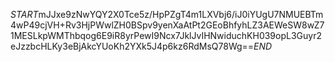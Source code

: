 $START$mJJxe9zNwYQY2X0Tce5z/HpPZgT4m1LXVbj6/iJ0iYUgU7NMUEBTm4wP49cjVH+Rv3HjPWwlZH0BSpv9yenXaAtPt2GEoBhfyhLZ3AEWeSW8wZ71MESLkpWMThbqog6E9iR8yrPewI9Ncx7JklJvIHNwiduchKH039opL3Guyr2eJzzbcHLKy3eBjAkcYUoKh2YXk5J4p6kz6RdMsQ78Wg==$END$